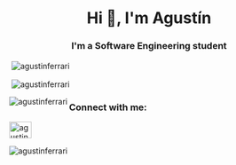 <h1 align="center">Hi 👋, I'm Agustín</h1>
<h3 align="center">I'm a Software Engineering student</h3>

<p>&nbsp;<img align="center" src="https://github-readme-stats.vercel.app/api?username=agustinferrari&show_icons=true&locale=en&theme=blueberry" alt="agustinferrari" /></p>

<p>&nbsp;<img align="center" src="https://github-readme-streak-stats.herokuapp.com/?user=agustinferrari&theme=blueberry" alt="agustinferrari" /></p>

<p><img align="left" src="https://github-readme-stats-nine-blush.vercel.app/api/top-langs?username=agustinferrari&show_icons=true&locale=en&layout=compact&theme=blueberry&langs_count=10" alt="agustinferrari" /></p>

<h3 align="left">Connect with me:</h3>
<p align="left">
<a href="https://linkedin.com/in/agustin-ferrari" target="blank"><img align="center" src="https://raw.githubusercontent.com/rahuldkjain/github-profile-readme-generator/master/src/images/icons/Social/linked-in-alt.svg" alt="agustin-ferrari" height="30" width="40" /></a>
</p>


<p align="left"> <img src="https://komarev.com/ghpvc/?username=agustinferrari&label=Profile%20views&color=0e75b6&style=flat" alt="agustinferrari" /> </p>

